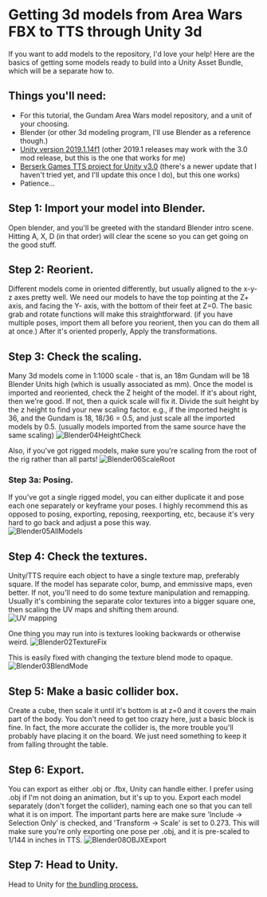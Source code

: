 
# Getting 3d models from Area Wars FBX to TTS through Unity 3d

If you want to add models to the repository, I'd love your help!  Here are the basics of getting some models ready to build into a Unity Asset Bundle, which will be a separate how to.

## Things you'll need:
- For this tutorial, the Gundam Area Wars model repository, and a unit of your choosing.
- Blender (or other 3d modeling program, I'll use Blender as a reference though.)
- [Unity version 2019.1.14f1](https://unity3d.com/unity/whats-new/2019.1.14) (other 2019.1 releases may work with the 3.0 mod release, but this is the one that works for me)
- [Berserk Games TTS project for Unity v3.0](https://github.com/Berserk-Games/Tabletop-Simulator-Modding/releases/tag/v3.0) (there's a newer update that I haven't tried yet, and I'll update this once I do), but this one works)
- Patience...

## Step 1: Import your model into Blender.  
Open blender, and you'll be greeted with the standard Blender intro scene.  Hitting A, X, D (in that order) will clear the scene so you can get going on the good stuff.


## Step 2: Reorient.
Different models come in oriented differently, but usually aligned to the x-y-z axes pretty well.  We need our models to have the top pointing at the Z+ axis, and facing the Y- axis, with the bottom of their feet at Z=0.  The basic grab and rotate functions will make this straightforward.  (if you have multiple poses, import them all before you reorient, then you can do them all at once.)  After it's oriented properly, Apply the transformations.

## Step 3: Check the scaling.
Many 3d models come in 1:1000 scale - that is, an 18m Gundam will be 18 Blender Units high (which is usually associated as mm).  Once the model is imported and reoriented, check the Z height of the model.  If it's about right, then we're good.  If not, then a quick scale will fix it.  Divide the suit height by the z height to find your new scaling factor.  e.g., if the imported height is 36, and the Gundam is 18, 18/36 = 0.5, and just scale all the imported models by 0.5. (usually models imported from the same source have the same scaling)
![Blender04HeightCheck](https://github.com/ScornMandark/gundam-tts-assets/assets/7913700/6fe2ebb5-6ead-4cc0-a7e5-4ac83f629967)

Also, if you've got rigged models, make sure you're scaling from the root of the rig rather than all parts!
![Blender06ScaleRoot](https://github.com/ScornMandark/gundam-tts-assets/assets/7913700/96d88627-a0df-4c63-a1f4-c8b1ae72d180)

### Step 3a: Posing.
If you've got a single rigged model, you can either duplicate it and pose each one separately or keyframe your poses.  I highly recommend this as opposed to posing, exporting, reposing, reexporting, etc, because it's very hard to go back and adjust a pose this way.  
![Blender05AllModels](https://github.com/ScornMandark/gundam-tts-assets/assets/7913700/d085bff0-b182-4d59-b225-17d9abfc18ac)

## Step 4: Check the textures.
Unity/TTS require each object to have a single texture map, preferably square.  If the model has separate color, bump, and emmissive maps, even better.  If not, you'll need to do some texture manipulation and remapping.  Usually it's combining the separate color textures into a bigger square one, then scaling the UV maps and shifting them around.  
![UV mapping](Blender07UVRemap.png)

One thing you may run into is textures looking backwards or otherwise weird.
![Blender02TextureFix](https://github.com/ScornMandark/gundam-tts-assets/assets/7913700/b6fa1798-5517-432a-ae42-82df7c7a8575)

This is easily fixed with changing the texture blend mode to opaque.
![Blender03BlendMode](https://github.com/ScornMandark/gundam-tts-assets/assets/7913700/991ebf8a-cf41-411c-ba36-65f21a037764)

## Step 5: Make a basic collider box.
Create a cube, then scale it until it's bottom is at z=0 and it covers the main part of the body.  You don't need to get too crazy here, just a basic block is fine.  In fact, the more accurate the collider is, the more trouble you'll probably have placing it on the board.  We just need something to keep it from falling throught the table.

## Step 6: Export.
You can export as either .obj or .fbx, Unity can handle either.  I prefer using .obj if I'm not doing an animation, but it's up to you.  Export each model separately (don't forget the collider), naming each one so that you can tell what it is on import.  The important parts here are make sure 'Include -> Selection Only' is checked, and 'Transform -> Scale' is set to 0.273.  This will make sure you're only exporting one pose per .obj, and it is pre-scaled to 1/144 in inches in TTS.
![Blender08OBJXExport](https://github.com/ScornMandark/gundam-tts-assets/assets/7913700/49f6359d-aaa5-4bc4-a820-929c4027399d)

## Step 7: Head to Unity.
Head to Unity for [the bundling process.](https://github.com/ScornMandark/gundam-tts-assets/blob/main/Adding%20Assets/Add&20Unity%20Asset%20Bundling.md)
